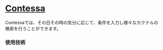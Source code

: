 # [Contessa](https://contessa-cocktail.netlify.app)
Contessaでは、その日その時の気分に応じて、条件を入力し様々なカクテルの検索を行うことができます。

### 使用技術
